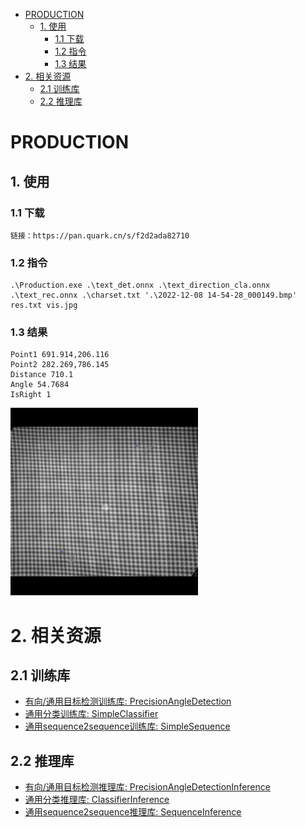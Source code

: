 
<!-- @import "[TOC]" {cmd="toc" depthFrom=1 depthTo=6 orderedList=false} -->

<!-- code_chunk_output -->

- [PRODUCTION](#production)
  - [1. 使用](#1-使用)
    - [1.1 下载](#11-下载)
    - [1.2 指令](#12-指令)
    - [1.3 结果](#13-结果)
- [2. 相关资源](#2-相关资源)
  - [2.1 训练库](#21-训练库)
  - [2.2 推理库](#22-推理库)

<!-- /code_chunk_output -->

# PRODUCTION
## 1. 使用
### 1.1 下载
```
链接：https://pan.quark.cn/s/f2d2ada82710
```
### 1.2 指令
```
.\Production.exe .\text_det.onnx .\text_direction_cla.onnx .\text_rec.onnx .\charset.txt '.\2022-12-08 14-54-28_000149.bmp' res.txt vis.jpg
```
### 1.3 结果
```
Point1 691.914,206.116
Point2 282.269,786.145
Distance 710.1
Angle 54.7684
IsRight 1
```
<img src="./imgs/vis.jpg" height=300 width=300>

# 2. 相关资源

## 2.1 训练库
* [有向/通用目标检测训练库: PrecisionAngleDetection](https://github.com/johnson-magic/PrecisionAngleDetection)
* [通用分类训练库: SimpleClassifier](https://github.com/johnson-magic/SimpleClassifier)
* [通用sequence2sequence训练库: SimpleSequence](https://github.com/johnson-magic/SimpleSequence)

## 2.2 推理库
* [有向/通用目标检测推理库: PrecisionAngleDetectionInference](https://github.com/johnson-magic/PrecisionAngleDetectionInference)
* [通用分类推理库: ClassifierInference](https://github.com/johnson-magic/ClassifierInference)
* [通用sequence2sequence推理库: SequenceInference](https://github.com/johnson-magic/SequenceInference)